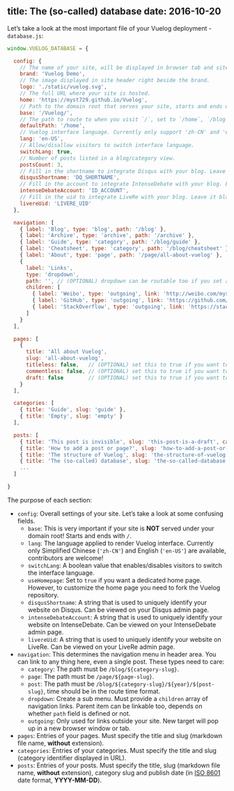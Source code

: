 title: The (so-called) database
date: 2016-10-20
-------------------------------
Let’s take a look at the most important file of your Vuelog deployment - `database.js`:

```js
window.VUELOG_DATABASE = {

  config: {
    // The name of your site, will be displayed in browser tab and site header.
    brand: 'Vuelog Demo',
    // The image displayed in site header right beside the brand.
    logo: './static/vuelog.svg',
    // The full URL where your site is hosted.
    home: 'https://myst729.github.io/Vuelog',
    // Path to the domain root that serves your site, starts and ends with slash (`/`). Set to `'/'` if your site is under domain root.
    base: '/Vuelog/',
    // The path to route to when you visit `/`, set to `/home`, `/blog` or other paths at your need.
    defaultPath: '/home',
    // Vuelog interface language. Currently only support 'zh-CN' and 'en-US'.
    lang: 'en-US',
    // Allow/disallow visitors to switch interface language.
    switchLang: true,
    // Number of posts listed in a blog/category view.
    postsCount: 3,
    // Fill in the shortname to integrate Disqus with your blog. Leave it blank to turn it off.
    disqusShortname: 'DQ_SHORTNAME',
    // Fill in the account to integrate IntenseDebate with your blog. Leave it blank to turn it off.
    intenseDebateAccount: 'ID_ACCOUNT',
    // Fill in the uid to integrate LiveRe with your blog. Leave it blank to turn it off.
    livereUid: 'LIVERE_UID'
  },

  navigation: [
    { label: 'Blog', type: 'blog', path: '/blog' },
    { label: 'Archive', type: 'archive', path: '/archive' },
    { label: 'Guide', type: 'category', path: '/blog/guide' },
    { label: 'Cheatsheet', type: 'category', path: '/blog/cheatsheet' },
    { label: 'About', type: 'page', path: '/page/all-about-vuelog' },
    {
      label: 'Links',
      type: 'dropdown',
      path: '', // (OPTIONAL) dropdown can be routable too if you set a valid route path
      children: [
        { label: 'Weibo', type: 'outgoing', link: 'http://weibo.com/myst729' },
        { label: 'GitHub', type: 'outgoing', link: 'https://github.com/myst729' },
        { label: 'StackOverflow', type: 'outgoing', link: 'https://stackoverflow.com/users/1032492' }
      ]
    }
  ],

  pages: [
    {
      title: 'All about Vuelog',
      slug: 'all-about-vuelog',
      titleless: false,   // (OPTIONAL) set this to true if you want to hide the title in page view (same for post)
      commentless: false, // (OPTIONAL) set this to true if you want to disable comments for the particular page (same for post)
      draft: false        // (OPTIONAL) set this to true if you want to make the particular page invisible in your site (same for post)
    }
  ],

  categories: [
    { title: 'Guide', slug: 'guide' },
    { title: 'Empty', slug: 'empty' }
  ],

  posts: [
    { title: 'This post is invisible', slug: 'this-post-is-a-draft', category: 'guide', date: '2016-12-31', draft: true },
    { title: 'How to add a post or page?', slug: 'how-to-add-a-post-or-page', category: 'guide', date: '2016-04-16' },
    { title: 'The structure of Vuelog', slug: 'the-structure-of-vuelog', category: 'guide', date: '2016-04-14' },
    { title: 'The (so-called) database', slug: 'the-so-called-database', category: 'guide', date: '2016-04-12' },
    ...
  ]

}
```

<!-- more -->

The purpose of each section:

- `config`: Overall settings of your site. Let’s take a look at some confusing fields.
  - `base`: This is very important if your site is **NOT** served under your domain root! Starts and ends with `/`.
  - `lang`: The language applied to render Vuelog interface. Currently only Simplified Chinese (`'zh-CN'`) and English (`'en-US'`) are available, contributors are welcome!
  - `switchLang`: A boolean value that enables/disables visitors to switch the interface language.
  - `useHomepage`: Set to `true` if you want a dedicated home page. However, to customize the home page you need to fork the Vuelog repository.
  - `disqusShortname`: A string that is used to uniquely identify your website on Disqus. Can be viewed on your Disqus admin page.
  - `intenseDebateAccount`: A string that is used to uniquely identify your website on IntenseDebate. Can be viewed on your IntenseDebate admin page.
  - `livereUid`: A string that is used to uniquely identify your website on LiveRe. Can be viewed on your LiveRe admin page.
- `navigation`: This determines the navigation menu in header area. You can link to any thing here, even a single post. These types need to care:
  - `category`: The path must be `/blog/${category-slug}`.
  - `page`: The path must be `/page/${page-slug}`.
  - `post`: The path must be `/blog/${category-slug}/${year}/${post-slug}`, time should be in the route time format.
  - `dropdown`: Create a sub menu. Must provide a `children` array of navigation links. Parent item can be linkable too, depends on whether `path` field is defined or not.
  - `outgoing`: Only used for links outside your site. New target will pop up in a new browser window or tab.
- `pages`: Entries of your pages. Must specify the title and slug (markdown file name, **without** extension).
- `categories`: Entries of your categories. Must specify the title and slug (category identifier displayed in URL).
- `posts`: Entries of your posts. Must specify the title, slug (markdown file name, **without** extension), category slug and publish date (in [ISO 8601](http://www.iso.org/iso/home/standards/iso8601.htm) date format, **YYYY-MM-DD**).
